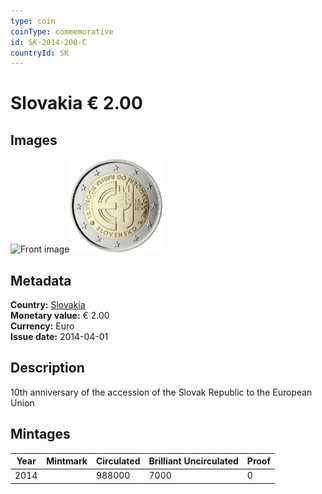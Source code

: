 ```yaml
---
type: coin
coinType: commemorative
id: SK-2014-200-C
countryId: SK
---
```


# Slovakia € 2.00

## Images

<img src="../../Images/common-2007-200.webp" height="150" alt="Front image"><img src="Images/SK-2014-200.webp" height="150" alt="Back image">

## Metadata

**Country:** [Slovakia](../../Countries/Slovakia/index.md)\
**Monetary value:** € 2.00\
**Currency:** Euro\
**Issue date:** 2014-04-01

## Description

10th anniversary of the accession of the Slovak Republic to the European Union

## Mintages

| Year | Mintmark | Circulated | Brilliant Uncirculated | Proof |
| ---- | -------- | ---------- | ---------------------- | ----- |
| 2014 |          | 988000     | 7000                   | 0     |
